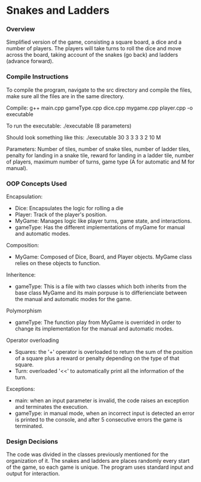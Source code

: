 # Snakes and Ladders

### Overview
Simplified version of the game, consisting a square board, a dice and a number of players. The players will take turns to roll the dice and move across the board, taking account of the snakes (go back) and ladders (advance forward).

### Compile Instructions
To compile the program, navigate to the src directory and compile the files, make sure all the files are in the same directory.

Compile:
g++ main.cpp gameType.cpp dice.cpp mygame.cpp player.cpp -o executable

To run the executable:
./executable (8 parameters)

Should look something like this:
./executable 30 3 3 3 3 2 10 M

Parameters: 
Number of tiles, number of snake tiles, number of ladder tiles, penalty for landing in a snake tile, reward for landing in a ladder tile, number of players, maximum number of turns, game type (A for automatic and M for manual).

### OOP Concepts Used
Encapsulation: 
- Dice: Encapsulates the logic for rolling a die
- Player: Track of the player's position. 
- MyGame: Manages logic like player turns, game state, and interactions.
- gameType: Has the different implementations of myGame for manual and automatic modes.

Composition: 
- MyGame: Composed of Dice, Board, and Player objects. MyGame class relies
on these objects to function.

Inheritence:
- gameType: This is a file with two classes which both inherits from the base class MyGame and its main porpuse is to differienciate between the manual and automatic modes for the game.

Polymorphism
- gameType: The function play from MyGame is overrided in order to change its implementation for the manual and automatic modes.

Operator overloading
- Squares: the '+' operator is overloaded to return the sum of the position of a square plus a reward or penalty depending on the type of that square.
- Turn: overloaded '<<' to automatically print all the information of the turn.

Exceptions:
- main: when an input parameter is invalid, the code raises an exception and terminates the execution.
- gameType: in manual mode, when an incorrect input is detected an error is printed to the console, and after 5 consecutive errors the game is terminated.

### Design Decisions
The code was divided in the classes previously mentioned for the organization of it. The snakes and ladders are places randomly every start of the game, so each game is unique. The program uses standard input and output for interaction. 